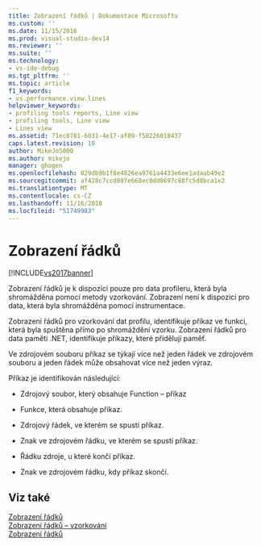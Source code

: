 ```yaml
---
title: Zobrazení řádků | Dokumentace Microsoftu
ms.custom: ''
ms.date: 11/15/2016
ms.prod: visual-studio-dev14
ms.reviewer: ''
ms.suite: ''
ms.technology:
- vs-ide-debug
ms.tgt_pltfrm: ''
ms.topic: article
f1_keywords:
- vs.performance.view.lines
helpviewer_keywords:
- profiling tools reports, Line view
- profiling tools, Line view
- Lines view
ms.assetid: 71ec0781-6031-4e17-af09-f50226018437
caps.latest.revision: 18
author: MikeJo5000
ms.author: mikejo
manager: ghogen
ms.openlocfilehash: 829db9b1f8e4826ea9761a4433e6ee1adaab49e2
ms.sourcegitcommit: af428c7ccd007e668ec0dd8697c88fc5d8bca1e2
ms.translationtype: MT
ms.contentlocale: cs-CZ
ms.lasthandoff: 11/16/2018
ms.locfileid: "51749983"
---
```

# <a name="lines-view"></a>Zobrazení řádků
[!INCLUDE[vs2017banner](../includes/vs2017banner.md)]

Zobrazení řádků je k dispozici pouze pro data profileru, která byla shromážděna pomocí metody vzorkování. Zobrazení není k dispozici pro data, která byla shromážděna pomocí instrumentace.  
  
 Zobrazení řádků pro vzorkování dat profilu, identifikuje příkaz ve funkci, která byla spuštěna přímo po shromáždění vzorku. Zobrazení řádků pro data paměti .NET, identifikuje příkazy, které přidělují paměť.  
  
 Ve zdrojovém souboru příkaz se týkají více než jeden řádek ve zdrojovém souboru a jeden řádek může obsahovat více než jeden výraz.  
  
 Příkaz je identifikován následující:  
  
-   Zdrojový soubor, který obsahuje Function – příkaz  
  
-   Funkce, která obsahuje příkaz.  
  
-   Zdrojový řádek, ve kterém se spustí příkaz.  
  
-   Znak ve zdrojovém řádku, ve kterém se spustí příkaz.  
  
-   Řádku zdroje, u které končí příkaz.  
  
-   Znak ve zdrojovém řádku, kdy příkaz skončí.  
  
## <a name="see-also"></a>Viz také  
 [Zobrazení řádků](../profiling/lines-view-sampling-data.md)   
 [Zobrazení řádků – vzorkování](../profiling/lines-view-dotnet-memory-sampling-data.md)   
 [Zobrazení řádků](../profiling/lines-view-contention-data.md)



